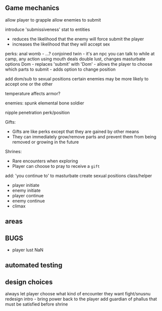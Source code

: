 ## Game mechanics

allow player to grapple
allow enemies to submit

introduce 'submissiveness' stat to entities
 - reduces the likelihood that the enemy will force submit the player
 - increases the likelihood that they will accept sex

perks:
anal womb - ...?
conjoined twin - it's an npc you can talk to while at camp, any action using mouth deals double lust, changes masturbate options
Dom - replaces 'submit' with 'Dom' - allows the player to choose which parts to submit
    - adds option to change position

add dom/sub to sexual positions
certain enemies may be more likely to accept one or the other

temperature affects armor?

enemies:
spunk elemental
bone soldier

nipple penetration perk/position

Gifts:
- Gifts are like perks except that they are gained by other means
- They can immediately grow/remove parts and prevent them from being removed or growing in the future

Shrines:
- Rare encounters when exploring
- Player can choose to pray to receive a `gift`


add: 'you continue to' to masturbate
create sexual positions class/helper
  * player initiate
  * enemy initiate
  * player continue
  * enemy continue
  * climax

## areas

## BUGS
 - player lust NaN

## automated testing


## design choices
always let player choose what kind of encounter they want fight/snusnu
redesign intro - bring power back to the player
add guardian of phallus that must be satisfied before shrine